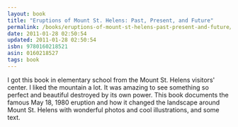 ```yaml
---
layout: book
title: "Eruptions of Mount St. Helens: Past, Present, and Future"
permalink: /books/eruptions-of-mount-st-helens-past-present-and-future/
date: 2011-01-28 02:50:54
updated: 2011-01-28 02:50:54
isbn: 9780160218521
asin: 0160218527
tags: book
---
```

I got this book in elementary school from the Mount St. Helens visitors'
center. I liked the mountain a lot. It was amazing to see something so perfect
and beautiful destroyed by its own power. This book documents the famous May
18, 1980 eruption and how it changed the landscape around Mount St. Helens with
wonderful photos and cool illustrations, and some text.
